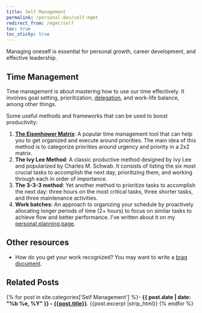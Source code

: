```yaml
---
title: Self Management
permalink: /personal-dev/self-mgmt
redirect_from: /mgmt/self
toc: true
toc_sticky: true
---
```


Managing oneself is essential for personal growth, career development, and effective leadership.

## Time Management

Time management is about mastering how to use our time effectively. It involves goal setting, prioritization, [delegation](/mgmt/people/delegation), and work-life balance, among other things.

Some useful methods and frameworks that can be used to boost productivity:

1. **[The Eisenhower Matrix](/eisenhower-matrix)**: A popular time management tool that can help you to get organized and execute around priorities. The main idea of this method is to categorize priorities around urgency and priority in a 2x2 matrix.
2. **The Ivy Lee Method**: A classic productive method designed by Ivy Lee and popularized by Charles M. Schwab. It consists of listing the six most crucial tasks to accomplish the next day, prioritizing them, and working through each in order of importance.
3. **The 3-3-3 method**: Yet another method to prioritize tasks to accomplish the next day: three hours on the most critical tasks, three shorter tasks, and three maintenance activities.
4. **Work batches**: An approach to organizing your schedule by proactively allocating longer periods of time (2+ hours) to focus on similar tasks to achieve flow and better performance. I've written about it on my [personal planning page](/personal-dev/self-mgmt/personal-planning).

## Other resources

- How do you get your work recognized? You may want to write a [brag document](https://jvns.ca/blog/brag-documents/).

## Related Posts

{% for post in site.categories['Self Management'] %}- <b>{{ post.date | date: "%b %e, %Y" }} - <a href="{{ site.baseurl }}{{ post.url }}">{{post.title}}</a></b>. {{post.excerpt |strip_html}}
{% endfor %}